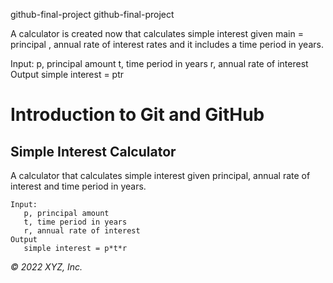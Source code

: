github-final-project
github-final-project

A calculator  is created now that calculates simple interest given  main  = principal , annual rate of interest  rates  and it includes a  time period in years. 

Input: p, principal amount t, time period in years r, annual rate of interest 
Output simple interest = ptr


# Introduction to Git and GitHub

## Simple Interest Calculator

A calculator that calculates simple interest given principal, annual rate of interest and time period in years.

```
Input:
   p, principal amount
   t, time period in years
   r, annual rate of interest
Output
   simple interest = p*t*r
```

_© 2022 XYZ, Inc._

